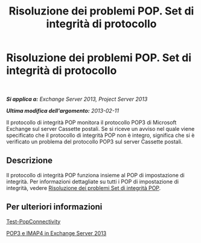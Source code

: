 ﻿---
title: Risoluzione dei problemi POP. Set di integrità di protocollo
TOCTitle: Risoluzione dei problemi POP. Set di integrità di protocollo
ms:assetid: 4a205a83-153a-4e93-a7af-43d2ab815809
ms:mtpsurl: https://technet.microsoft.com/it-it/library/ms.exch.scom.pop.protocol(v=EXCHG.150)
ms:contentKeyID: 53275533
ms.date: 03/07/2017
mtps_version: v=EXCHG.150
ms.translationtype: MT
---

# Risoluzione dei problemi POP. Set di integrità di protocollo

 

_**Si applica a:** Exchange Server 2013, Project Server 2013_

_**Ultima modifica dell'argomento:** 2013-02-11_

Il protocollo di integrità POP monitora il protocollo POP3 di Microsoft Exchange sul server Cassette postali. Se si riceve un avviso nel quale viene specificato che il protocollo di integrità POP non è integro, significa che si è verificato un problema del protocollo POP3 sul server Cassette postali.

## Descrizione

Il protocollo di integrità POP funziona insieme al POP di impostazione di integrità. Per informazioni dettagliate su tutti i POP di impostazione di integrità, vedere [Risoluzione dei problemi Set di integrità POP](troubleshooting-pop-health-set.md).

## Per ulteriori informazioni

[Test-PopConnectivity](https://technet.microsoft.com/it-it/library/bb738143\(v=exchg.150\))

[POP3 e IMAP4 in Exchange Server 2013](https://technet.microsoft.com/it-it/library/jj657728\(v=exchg.150\))

